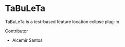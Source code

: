 TaBuLeTa
========

TaBuLeTa is a test-based feature location eclipse plug-in. 

Contributor
* Alcemir Santos
